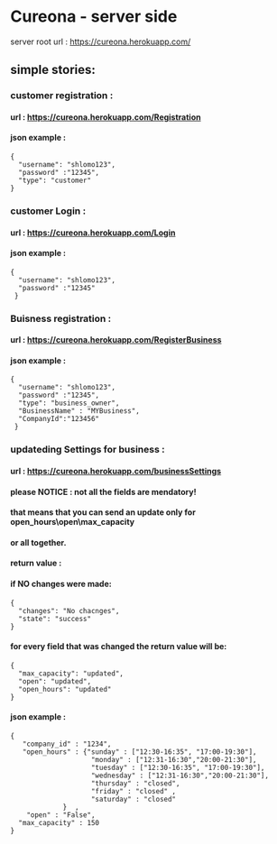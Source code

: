 # Cureona - server side


server root url : https://cureona.herokuapp.com/

## simple stories:

### customer registration  :
#### url : https://cureona.herokuapp.com/Registration
#### json example :
```
{ 
  "username": "shlomo123",
  "password" :"12345",
  "type": "customer"
}
```

### customer Login :
#### url : https://cureona.herokuapp.com/Login
#### json example :
```
{
  "username": "shlomo123", 
  "password" :"12345"
 }
 ```



### Buisness registration  :
#### url : https://cureona.herokuapp.com/RegisterBusiness
#### json example :
```
{ 
  "username": "shlomo123", 
  "password" :"12345", 
  "type": "business_owner", 
  "BusinessName" : "MYBusiness", 
  "CompanyId":"123456"
 }
 ```


### updateding Settings for business  :
#### url : https://cureona.herokuapp.com/businessSettings

#### please NOTICE : not all the fields are mendatory! 
#### that means that you can send an update only for open_hours\open\max_capacity
#### or all together. 

#### return value : 
#### if NO changes were made:
```
{
  "changes": "No chacnges",
  "state": "success"
}
```

#### for every field that was changed the return value will be: 
```
{
  "max_capacity": "updated",
  "open": "updated",
  "open_hours": "updated"
}
```

#### json example :
```
{
   "company_id" : "1234",
   "open_hours" : {"sunday" : ["12:30-16:35", "17:00-19:30"],
					"monday" : ["12:31-16:30","20:00-21:30"],
					"tuesday" : ["12:30-16:35", "17:00-19:30"],
					"wednesday" : ["12:31-16:30","20:00-21:30"],
					"thursday" : "closed",
					"friday" : "closed" ,
					"saturday" : "closed"
			 }	,
	"open" : "False",
  "max_capacity" : 150
}
 ```
